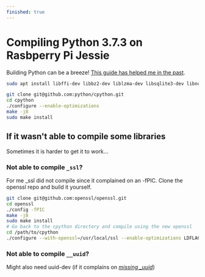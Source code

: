 ```yaml
---
finished: true
---
```


# Compiling Python 3.7.3 on Rasbperry Pi Jessie

Building Python can be a breeze! [This guide has helped me in the past](https://www.scivision.dev/compile-install-python-beta-raspberry-pi/).
```bash
sudo apt install libffi-dev libbz2-dev liblzma-dev libsqlite3-dev libncurses5-dev libgdbm-dev zlib1g-dev libreadline-dev libssl-dev tk-dev build-essential libncursesw5-dev libc6-dev openssl git
```

```bash
git clone git@github.com:python/cpython.git
cd cpython
./configure --enable-optimizations
make -j8
sudo make install
```

## If it wasn't able to compile some libraries
Sometimes it is harder to get it to work...

### Not able to compile `_ssl`?

For me \_ssl did not compile since it complained on an -fPIC.
Clone the openssl repo and build it yourself.
```bash
git clone git@github.com:openssl/openssl.git
cd openssl
./config -fPIC
make -j8
sudo make install
# Go back to the cpython directory and compile using the new openssl
cd /path/to/cpython
./configure --with-openssl=/usr/local/ssl --enable-optimizations LDFLAGS="-L/usr/local/ssl/lib" CFLAGS=-fPIC
```

### Not able to compile `__uuid`?
Might also need uuid-dev (if it complains on [*missing _uuid*](https://www.reddit.com/r/learnpython/comments/8uohge/uuid_module_missing_when_building_python_37/?utm_source=share&utm_medium=web2x))
